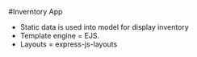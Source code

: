 #Inverntory App

- Static data is used into model for display inventory
- Template engine = EJS.
- Layouts = express-js-layouts